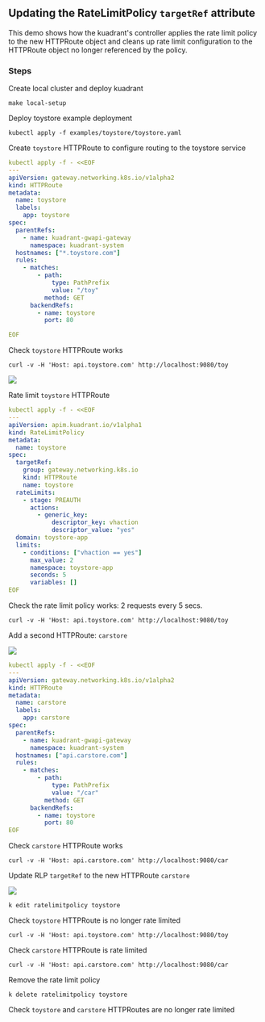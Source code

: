 ## Updating the RateLimitPolicy `targetRef` attribute

This demo shows how the kuadrant's controller applies the rate limit policy to the new HTTPRoute
object and cleans up rate limit configuration to the HTTPRoute object no longer referenced by the policy.

### Steps

Create local cluster and deploy kuadrant

```
make local-setup
```

Deploy toystore example deployment

```
kubectl apply -f examples/toystore/toystore.yaml
```

Create `toystore` HTTPRoute to configure routing to the toystore service

```yaml
kubectl apply -f - <<EOF
---
apiVersion: gateway.networking.k8s.io/v1alpha2
kind: HTTPRoute
metadata:
  name: toystore
  labels:
    app: toystore
spec:
  parentRefs:
    - name: kuadrant-gwapi-gateway
      namespace: kuadrant-system
  hostnames: ["*.toystore.com"]
  rules:
    - matches:
        - path:
            type: PathPrefix
            value: "/toy"
          method: GET
      backendRefs:
        - name: toystore
          port: 80

EOF
```

Check `toystore` HTTPRoute works

```
curl -v -H 'Host: api.toystore.com' http://localhost:9080/toy
```

![](https://i.imgur.com/ykv86hV.png)

Rate limit `toystore` HTTPRoute

```yaml
kubectl apply -f - <<EOF
---
apiVersion: apim.kuadrant.io/v1alpha1
kind: RateLimitPolicy
metadata:
  name: toystore
spec:
  targetRef:
    group: gateway.networking.k8s.io
    kind: HTTPRoute
    name: toystore
  rateLimits:
    - stage: PREAUTH
      actions:
        - generic_key:
            descriptor_key: vhaction
            descriptor_value: "yes"
  domain: toystore-app
  limits:
    - conditions: ["vhaction == yes"]
      max_value: 2
      namespace: toystore-app
      seconds: 5
      variables: []
EOF
```

Check the rate limit policy works: 2 requests every 5 secs.

```
curl -v -H 'Host: api.toystore.com' http://localhost:9080/toy
```

Add a second HTTPRoute: `carstore`

![](https://i.imgur.com/ruabBi3.png)

```yaml
kubectl apply -f - <<EOF
---
apiVersion: gateway.networking.k8s.io/v1alpha2
kind: HTTPRoute
metadata:
  name: carstore
  labels:
    app: carstore
spec:
  parentRefs:
    - name: kuadrant-gwapi-gateway
      namespace: kuadrant-system
  hostnames: ["api.carstore.com"]
  rules:
    - matches:
        - path:
            type: PathPrefix
            value: "/car"
          method: GET
      backendRefs:
        - name: toystore
          port: 80
EOF
```

Check `carstore` HTTPRoute works

```
curl -v -H 'Host: api.carstore.com' http://localhost:9080/car
```

Update RLP `targetRef` to the new HTTPRoute `carstore`

![](https://i.imgur.com/eu30Mry.png)

```
k edit ratelimitpolicy toystore
```

Check `toystore` HTTPRoute is no longer rate limited

```
curl -v -H 'Host: api.toystore.com' http://localhost:9080/toy
```

Check `carstore` HTTPRoute is rate limited

```
curl -v -H 'Host: api.carstore.com' http://localhost:9080/car
```

Remove the rate limit policy

```
k delete ratelimitpolicy toystore
```

Check `toystore` and `carstore` HTTPRoutes are no longer rate limited
